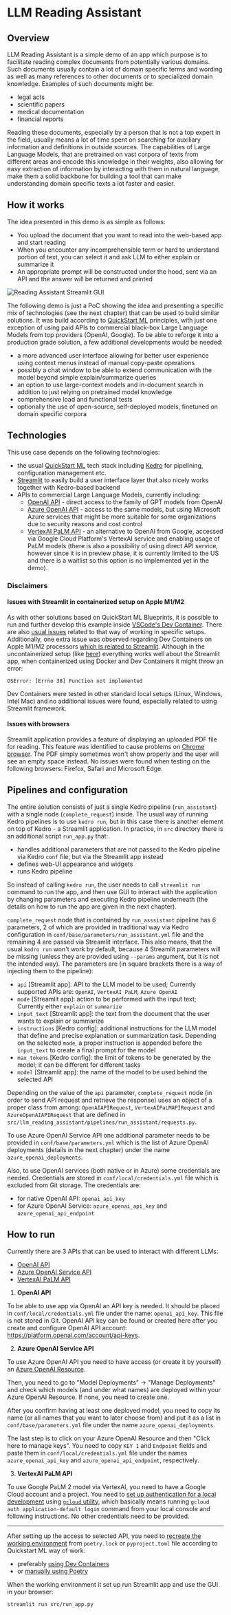 # LLM Reading Assistant

## Overview

LLM Reading Assistant is a simple demo of an app which purpose is to facilitate reading complex documents from potentially various domains. Such documents usually contain a lot of domain specific terms and wording as well as many references to other documents or to specialized domain knowledge. Examples of such documents might be:  

- legal acts
- scientific papers
- medical documentation
- financial reports

 Reading these documents, especially by a person that is not a top expert in the field, usually means a lot of time spent on searching for auxiliary information and definitions in outside sources. The capabilities of Large Language Models, that are pretrained on vast corpora of texts from different areas and encode this knowledge in their weights, also allowing for easy extraction of information by interacting with them in natural language, make them a solid backbone for building a tool that can make understanding domain specific texts a lot faster and easier.

## How it works

The idea presented in this demo is as simple as follows:
- You upload the document that you want to read into the web-based app and start reading
- When you encounter any incomprehensible term or hard to understand portion of text, you can select it and ask LLM to either explain or summarize it
- An appropriate prompt will be constructed under the hood, sent via an API and the answer will be returned and printed

![Reading Assistant Streamlit GUI](./img/reading_assistant_gui.png)

The following demo is just a PoC showing the idea and presenting a specific mix of technologies (see the next chapter) that can be used to build similar solutions. It was build according to [QuickStart ML](https://github.com/getindata/quickstart-ml-blueprints#overview) principles, with just one exception of using paid APIs to commercial black-box Large Language Models from top providers (OpenAI, Google). To be able to reforge it into a production grade solution, a few additional developments would be needed:
- a more advanced user interface allowing for better user experience using context menus instead of manual copy-paste operations
- possibly a chat window to be able to extend communication with the model beyond simple explain/summarize queries
- an option to use large-context models and in-document search in addition to just relying on pretrained model knowledge
- comprehensive load and functional tests
- optionally the use of open-source, self-deployed models, finetuned on domain specific corpora

## Technologies

This use case depends on the following technologies:
- the usual [QuickStart ML](https://github.com/getindata/quickstart-ml-blueprints#overview) tech stack including [Kedro](https://kedro.org/) for pipelining, configuration management etc.
- [Streamlit](https://streamlit.io/) to easily build a user interface layer that also nicely works together with Kedro-based backend
- APIs to commercial Large Language Models, currently including:
    - [OpenAI API](https://openai.com/blog/openai-api) - direct access to the family of GPT models from OpenAI
    - [Azure OpenAI API](https://learn.microsoft.com/en-us/azure/cognitive-services/openai/) - access to the same models, but using Microsoft Azure services that might be more suitable for some organizations due to security reasons and cost control
    - [VertexAI PaLM API](https://console.cloud.google.com/vertex-ai/publishers/google/model-garden/text-bison?project=gid-ml-framework) - an alternative to OpenAI from Google, accessed via Google Cloud Platform's VertexAI service and enabling usage of PaLM models (there is also a possibility of using direct API service, however since it is in preview phase, it is currently limited to the US and there is a waitlist so this option is no implemented yet in the demo).

### Disclaimers

#### Issues with Streamlit in containerized setup on Apple M1/M2

As with other solutions based on QuickStart ML Blueprints, it is possible to run and further develop this example inside [VSCode's Dev Container](https://code.visualstudio.com/docs/devcontainers/containers). There are also [usual issues](https://github.com/getindata/quickstart-ml-blueprints#howtostart-local-remarks) related to that way of working in specific setups. Additionally, one extra issue was observed regarding Dev Containers on Apple M1/M2 processors [which is related to Streamlit](https://github.com/streamlit/streamlit/issues/4842). Although in the uncontainerized setup (like [here](https://github.com/getindata/quickstart-ml-blueprints#howtostart-local-alt)) everything works well about the Streamlit app, when containerized using Docker and Dev Containers it might throw an error:

```
OSError: [Errno 38] Function not implemented
```

Dev Containers were tested in other standard local setups (Linux, Windows, Intel Mac) and no additional issues were found, especially related to using Streamlit framework.

#### Issues with browsers

Streamlit application provides a feature of displaying an uploaded PDF file for reading. This feature was identified to cause problems on [Chrome browser](https://discuss.streamlit.io/t/pdf-reader-problems/36081/14). The PDF simply sometimes won't show properly and the user will see an empty space instead. No issues were found when testing on the following browsers: Firefox, Safari and Microsoft Edge.

## Pipelines and configuration

The entire solution consists of just a single Kedro pipeline (`run_assistant`) with a single node (`complete_request`) inside. The usual way of running Kedro pipelines is to use `kedro run`, but in this case there is another element on top of Kedro - a Streamlit application. In practice, in `src` directory there is an additional script `run_app.py` that:

- handles additional parameters that are not passed to the Kedro pipeline via Kedro `conf` file, but via the Streamlit app instead
- defines web-UI appearance and widgets
- runs Kedro pipeline

So instead of calling `kedro run`, the user needs to call `streamlit run` command to run the app, and then use GUI to interact with the application by changing parameters and executing Kedro pipeline underneath (the details on how to run the app are given in the next chapter).

`complete_request` node that is contained by `run_asssistant` pipeline has 6 parameters, 2 of which are provided in traditional way via Kedro configuration in `conf/base/parameters/run_assistant.yml` file and the remaining 4 are passed via Streamlit interface. This also means, that the usual `kedro run` won't work by default, because 4 Streamlit parameters will be missing (unless they are provided using `--params` argument, but it is not the intended way). The parameters are (in square brackets there is a way of injecting them to the pipeline):

- `api` [Streamlit app]: API to the LLM model to be used; Currently supported APIs are: `OpenAI`, `VertexAI PaLM`, `Azure OpenAI`
- `mode` [Streamlit app]: action to be performed with the input text; Currently either `explain` or `summarize`
- `input_text` [Streamlit app]: the text from the document that the user wants to explain or summarize
- `instructions` [Kedro config]: additional instructions for the LLM model that define and precise explanation or summarization task. Depending on the selected `mode`, a proper instruction is appended before the `input_text` to create a final prompt for the model
- `max_tokens` [Kedro config]: the limit of tokens to be generated by the model; it can be different for different tasks
- `model` [Streamlit app]: the name of the model to be used behind the selected API

Depending on the value of the `api` parameter, `complete_request` node (in order to send API request and retrieve the response) uses an object of a proper class from among: `OpenAIAPIRequest`, `VertexAIPaLMAPIRequest` and `AzureOpenAIAPIRequest` that are defined in `src/llm_reading_assistant/pipelines/run_assistant/requests.py`.

To use Azure OpenAI Service API one additional parameter needs to be provided in `conf/base/parameters.yml` which is the list of Azure OpenAI deployments (details in the next chapter) under the name `azure_openai_deployments`.

Also, to use OpenAI services (both native or in Azure) some credentials are needed. Credentials are stored in `conf/local/credentials.yml` file which is excluded from Git storage. The credentials are:
- for native OpenAI API: `openai_api_key`
- for Azure OpenAI Service: `azure_openai_api_key` and `azure_openai_api_endpoint`

## How to run

Currently there are 3 APIs that can be used to interact with different LLMs:  
- [OpenAI API](https://openai.com/blog/openai-api)
- [Azure OpenAI Service API](https://learn.microsoft.com/en-us/azure/cognitive-services/openai/)
- [VertexAI PaLM API](https://console.cloud.google.com/vertex-ai/publishers/google/model-garden/text-bison?project=gid-ml-framework)  
   

1. **OpenAI API** 

To be able to use app via OpenAI an API key is needed. It should be placed in `conf/local/credentials.yml` file under the name: `openai_api_key`. This file is not stored in Git. OpenAI API key can be found or created here after you create and configure  OpenAI API account: https://platform.openai.com/account/api-keys.

2. **Azure OpenAI Service API**

To use Azure OpenAI API you need to have access (or create it by yourself) an [Azure OpenAI Resource](https://portal.azure.com/#view/Microsoft_Azure_ProjectOxford/CognitiveServicesHub/~/OpenAI).

Then, you need to go to "Model Deployments" → "Manage Deployments" and check which models (and under what names) are deployed within your Azure OpenAI Resource. If none, you need to create one.

After you confirm having at least one deployed model, you need to copy its name (or all names that you want to later choose from) and put it as a list in `conf/base/parameters.yml` file under the name `azure_openai_deployments`.

The last step is to click on your Azure OpenAI Resource and then "Click here to manage keys". You need to copy `KEY 1` and `Endpoint` fields and paste them in `conf/local/credentials.yml` file under the names `azure_openai_api_key` and `azure_openai_api_endpoint`, respectively.

3. **VertexAI PaLM API**

To use Google PaLM 2 model via VertexAI, you need to have a Google Cloud account and a project. You need to [set up authentication for a local development](https://cloud.google.com/docs/authentication/provide-credentials-adc?&_ga=2.236834051.-348040172.1646755094#local-dev) using [`gcloud` utility](https://cloud.google.com/sdk/docs/install), which basically means running `gcloud auth application-default login` command from your local console and following instructions. No other credentials need to be provided.

---

After setting up the access to selected API, you need to [recreate the working environment](https://github.com/getindata/quickstart-ml-blueprints#running-existing-project-locally-) from `poetry.lock` or `pyproject.toml` file according to Quickstart ML way of work:

- preferably [using Dev Containers](https://github.com/getindata/quickstart-ml-blueprints#recommended-way-using-vscode-and-dev-containers-)
- or [manually using Poetry](https://github.com/getindata/quickstart-ml-blueprints#alternative-ways-of-manual-environment-creation-)

When the working environment it set up  run Streamlit app and use the GUI in your browser:

```bash
streamlit run src/run_app.py
```
